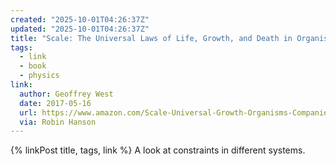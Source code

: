```yaml
---
created: "2025-10-01T04:26:37Z"
updated: "2025-10-01T04:26:37Z"
title: "Scale: The Universal Laws of Life, Growth, and Death in Organisms, Cities, and Companies"
tags:
  - link
  - book
  - physics
link:
  author: Geoffrey West
  date: 2017-05-16
  url: https://www.amazon.com/Scale-Universal-Growth-Organisms-Companies-ebook/dp/B01KGZVYDK
  via: Robin Hanson
---
```


{% linkPost title, tags, link %} A look at constraints in different systems.
